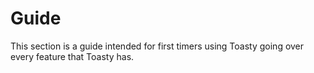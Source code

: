 # Guide

This section is a guide intended for first timers using Toasty going over every feature that Toasty has.